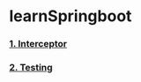 # learnSpringboot
### [1. Interceptor](https://github.com/duclongdev/learnSpringboot/tree/main/Interceptor)
### [2. Testing](https://github.com/duclongdev/learnSpringboot/tree/main/integration%20Test%20Rest%20Controllers)
